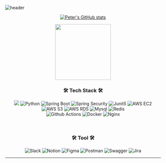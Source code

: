 ![header](https://capsule-render.vercel.app/api?type=waving&color=00BFFF&text=YoonTaeMin's%20Github&height=150&animation=fadeIn&fontAlignY=35&fontSize=40)
<div align="center">
  
[![Peter's GitHub stats](https://github-readme-stats.vercel.app/api?username=YoonTaeminnnn)]()

<img align="center" src="https://github-readme-stats.vercel.app/api/top-langs/?username=YoonTaeminnnn&theme=default&layout=compact&exclude_repo=OPNE-CV,Python,Project,AWS_Serverless,Google_Image_Crawling,MFC-WINDOW-PROGRAMMING)](https://github-readme-stats-three-weld-55.vercel.app/"  height="180" />

</div>
<div align="center">
  <h3>🛠 Tech Stack 🛠</h3>
  <img src="https://img.shields.io/badge/JAVA-007396?style=flat-square&logo=java&logoColor=white">
  <img alt="Python" src ="https://img.shields.io/badge/Python-3776AB.svg?&style=flat-square&logo=Python&logoColor=white"/>
  <img alt="Spring Boot" src ="https://img.shields.io/badge/Spring Boot-6DB33F.svg?&style=flat-square&logo=Spring Boot&logoColor=white"/>
  <img alt="Spring Security" src ="https://img.shields.io/badge/Spring Security-6DB33F.svg?&style=flat-square&logo=Spring Security&logoColor=white"/>
  <img alt="Junit5" src ="https://img.shields.io/badge/Junit5-25A162.svg?&style=flat-square&logo=Junit5&logoColor=white"/>
  <img alt="AWS EC2" src ="https://img.shields.io/badge/AWS EC2-FF9900.svg?&style=flat-square&logo=AWS EC2&logoColor=white"/>
  <img alt="AWS S3" src ="https://img.shields.io/badge/AWS S3-569A31.svg?&style=flat-square&logo=AWS S3&logoColor=white"/>
  <img alt="AWS RDS" src ="https://img.shields.io/badge/AWS RDS-527FFF.svg?&style=flat-square&logo=AWS RDS&logoColor=white"/>
  
  <img alt="Mysql" src ="https://img.shields.io/badge/Mysql-4479A1.svg?&style=flat-square&logo=Mysql&logoColor=white"/>
  <img alt="Redis" src ="https://img.shields.io/badge/Redis-DC382D.svg?&style=flat-square&logo=Redis&logoColor=white"/>
  <br>
  <img alt="Github Actions" src ="https://img.shields.io/badge/Github Actions-2088FF.svg?&style=flat-square&logo=Github Actions&logoColor=white"/>
  <img alt="Docker" src ="https://img.shields.io/badge/Docker-2496ED.svg?&style=flat-square&logo=Docker&logoColor=white"/>
  <img alt="Nginx" src ="https://img.shields.io/badge/Nginx-009639.svg?&style=flat-square&logo=Nginx&logoColor=white"/>
  
  
  <br/>
  <br/>
  <br/>
  <h3>🛠 Tool 🛠</h3>
  <img alt="Slack" src ="https://img.shields.io/badge/Slack-4A154B.svg?&style=flat-square&logo=Slack&logoColor=white"/>
  <img alt="Notion" src ="https://img.shields.io/badge/Notion-000000.svg?&style=flat-square&logo=Notion&logoColor=white"/>
  <img alt="Figma" src ="https://img.shields.io/badge/Figma-F24E1E.svg?&style=flat-square&logo=Figma&logoColor=white"/>
  <img alt="Postman" src ="https://img.shields.io/badge/PostMan-FF6C37.svg?&style=flat-square&logo=Postman&logoColor=white"/>
  <img alt="Swagger" src ="https://img.shields.io/badge/Swagger-85EA2D.svg?&style=flat-square&logo=Swagger&logoColor=white"/>
  <img alt="Jira" src ="https://img.shields.io/badge/Jira-0052CC.svg?&style=flat-square&logo=Jira&logoColor=white"/>
</div>
<hr/>

<!--
**YoonTaeMinnnn/YoonTaeminnnn** is a ✨ _special_ ✨ repository because its `README.md` (this file) appears on your GitHub profile.

Here are some ideas to get you started:

- 🔭 I’m currently working on ...
- 🌱 I’m currently learning ...
- 👯 I’m looking to collaborate on ...
- 🤔 I’m looking for help with ...
- 💬 Ask me about ...
- 📫 How to reach me: ...
- 😄 Pronouns: ...
- ⚡ Fun fact: ...
-->
